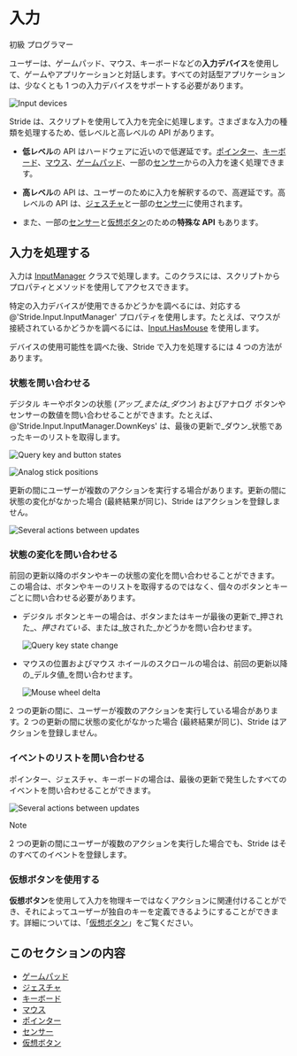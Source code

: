 # 入力

<span class="badge text-bg-primary">初級</span>
<span class="badge text-bg-success">プログラマー</span>

ユーザーは、ゲームパッド、マウス、キーボードなどの**入力デバイス**を使用して、ゲームやアプリケーションと対話します。すべての対話型アプリケーションは、少なくとも 1 つの入力デバイスをサポートする必要があります。

![Input devices](media/input_intro.png)

Stride は、スクリプトを使用して入力を完全に処理します。さまざまな入力の種類を処理するため、低レベルと高レベルの API があります。

* **低レベル**の API はハードウェアに近いので低遅延です。[ポインター](pointers.md)、[キーボード](keyboards.md)、[マウス](mouse.md)、[ゲームパッド](gamepads.md)、一部の[センサー](sensors.md)からの入力を速く処理できます。

* **高レベル**の API は、ユーザーのために入力を解釈するので、高遅延です。高レベルの API は、[ジェスチャ](gestures.md)と一部の[センサー](sensors.md)に使用されます。

* また、一部の[センサー](sensors.md)と[仮想ボタン](virtual-buttons.md)のための**特殊な API** もあります。

## 入力を処理する

入力は [InputManager](xref:Stride.Input.InputManager) クラスで処理します。このクラスには、スクリプトからプロパティとメソッドを使用してアクセスできます。

特定の入力デバイスが使用できるかどうかを調べるには、対応する @'Stride.Input.InputManager' プロパティを使用します。たとえば、マウスが接続されているかどうかを調べるには、[Input.HasMouse](xref:Stride.Input.InputManager.HasMouse) を使用します。

デバイスの使用可能性を調べた後、Stride で入力を処理するには 4 つの方法があります。

### 状態を問い合わせる

デジタル キーやボタンの状態 (_アップ_または_ダウン_) およびアナログ ボタンやセンサーの数値を問い合わせることができます。たとえば、@'Stride.Input.InputManager.DownKeys' は、最後の更新で_ダウン_状態であったキーのリストを取得します。

![Query key and button states](media/index-state-one-action-between-updates.png)

![Analog stick positions](media/index-state-analog-stick-position.png)

更新の間にユーザーが複数のアクションを実行する場合があります。更新の間に状態の変化がなかった場合 (最終結果が同じ)、Stride はアクションを登録しません。

![Several actions between updates](media/index-state-several-actions-between-updates.png)

### 状態の変化を問い合わせる

前回の更新以降のボタンやキーの状態の変化を問い合わせることができます。
この場合は、ボタンやキーのリストを取得するのではなく、個々のボタンとキーごとに問い合わせる必要があります。

* デジタル ボタンとキーの場合は、ボタンまたはキーが最後の更新で_押された_、_押されている_、または_放された_かどうかを問い合わせます。

    ![Query key state change](media/index-state-change-one-action-between-updates.png)

* マウスの位置およびマウス ホイールのスクロールの場合は、前回の更新以降の_デルタ値_を問い合わせます。

    ![Mouse wheel delta](media/index-state-change-mouse-wheel-scroll.png)

2 つの更新の間に、ユーザーが複数のアクションを実行している場合があります。2 つの更新の間に状態の変化がなかった場合 (最終結果が同じ)、Stride はアクションを登録しません。

### イベントのリストを問い合わせる

ポインター、ジェスチャ、キーボードの場合は、最後の更新で発生したすべてのイベントを問い合わせることができます。

![Several actions between updates](media/index-events-list-several-actions-between-updates.png)

> [!NOTE]
> 2 つの更新の間にユーザーが複数のアクションを実行した場合でも、Stride はそのすべてのイベントを登録します。

### 仮想ボタンを使用する

**仮想ボタン**を使用して入力を物理キーではなくアクションに関連付けることができ、それによってユーザーが独自のキーを定義できるようにすることができます。詳細については、「[仮想ボタン](virtual-buttons.md)」をご覧ください。

## このセクションの内容

* [ゲームパッド](gamepads.md)
* [ジェスチャ](gestures.md)
* [キーボード](keyboards.md)
* [マウス](mouse.md)
* [ポインター](pointers.md)
* [センサー](sensors.md)
* [仮想ボタン](virtual-buttons.md)
